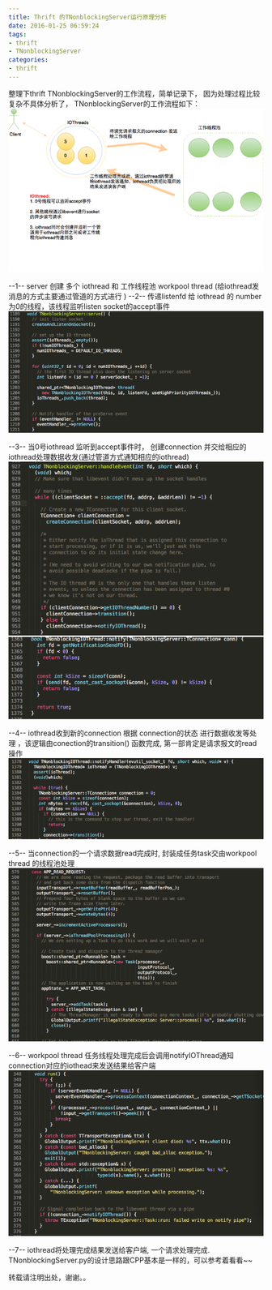 ```yaml
---
title: Thrift 的TNonblockingServer运行原理分析
date: 2016-01-25 06:59:24
tags:
- thrift
- TNonblockingServer
categories:
- thrift
---
```


整理下thrift TNonblockingServer的工作流程，简单记录下， 因为处理过程比较复杂不具体分析了，
TNonblockingServer的工作流程如下：
![](http://raw.githubusercontent.com/wangxuemin/myblog/master/pic_bak/thrift.png) 
 <!-- more --> 

--1-- server 创建 多个 iothread 和  工作线程池 workpool  thread (给iothread发消息的方式主要通过管道的方式进行 )
--2-- 传递listenfd 给 iothread 的 number 为0的线程，该线程监听listen socket的accept事件
![](http://raw.githubusercontent.com/wangxuemin/myblog/master/pic_bak/thrift-2.png) 

--3-- 当0号iothread 监听到accept事件时， 创建connection 并交给相应的iothread处理数据收发(通过管道方式通知相应的iothread)
![](http://raw.githubusercontent.com/wangxuemin/myblog/master/pic_bak/thrift-3.png) 
![](http://raw.githubusercontent.com/wangxuemin/myblog/master/pic_bak/thrift-4.png) 

--4-- iothread收到新的connection 根据 connection的状态 进行数据收发等处理 ，该逻辑由conection的transition()
函数完成, 第一部肯定是请求报文的read操作
![](http://raw.githubusercontent.com/wangxuemin/myblog/master/pic_bak/thrift-5.png) 

--5-- 当connection的一个请求数据read完成时, 封装成任务task交由workpool  thread 的线程池处理
![](http://raw.githubusercontent.com/wangxuemin/myblog/master/pic_bak/thrift-6.png) 

--6-- workpool  thread 任务线程处理完成后会调用notifyIOThread通知connection对应的iothead来发送结果给客户端
![](http://raw.githubusercontent.com/wangxuemin/myblog/master/pic_bak/thrift-7.png) 

--7-- iothread将处理完成结果发送给客户端, 一个请求处理完成.
TNonblockingServer.py的设计思路跟CPP基本是一样的，可以参考着看看~~

转载请注明出处，谢谢。。
